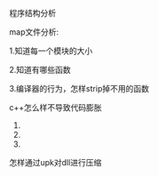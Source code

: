 程序结构分析

map文件分析:

1.知道每一个模块的大小

2.知道有哪些函数

3.编译器的行为，怎样strip掉不用的函数

c++怎么样不导致代码膨胀

1.

2.

3.

怎样通过upk对dll进行压缩